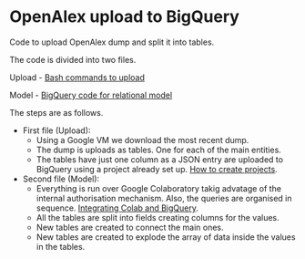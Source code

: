 # OpenAlex upload to BigQuery

Code to upload OpenAlex dump and split it into tables.

The code is divided into two files.

Upload - [Bash commands to upload](https://github.com/insyspo/openalex/blob/main/bash_commands_to_download_and_upload.ipynb)

Model - [BigQuery code for relational model](https://github.com/insyspo/openalex/blob/main/OpenAlex_create_tables_2024_02.ipynb)


The steps are as follows.
- First file (Upload):
  - Using a Google VM we download the most recent dump.
  - The dump is uploads as tables. One for each of the main entities.
  - The tables have just one column as a JSON entry are uploaded to BigQuery using a project already set up. [How to create projects](https://cloud.google.com/resource-manager/docs/creating-managing-projects).
- Second file (Model):
  - Everything is run over Google Colaboratory takig advatage of the internal authorisation mechanism. Also, the queries are organised in sequence. [Integrating Colab and BigQuery](https://colab.research.google.com/notebooks/bigquery.ipynb). 
  - All the tables are split into fields creating columns for the values.
  - New tables are created to connect the main ones.
  - New tables are created to explode the array of data inside the values in the tables.

